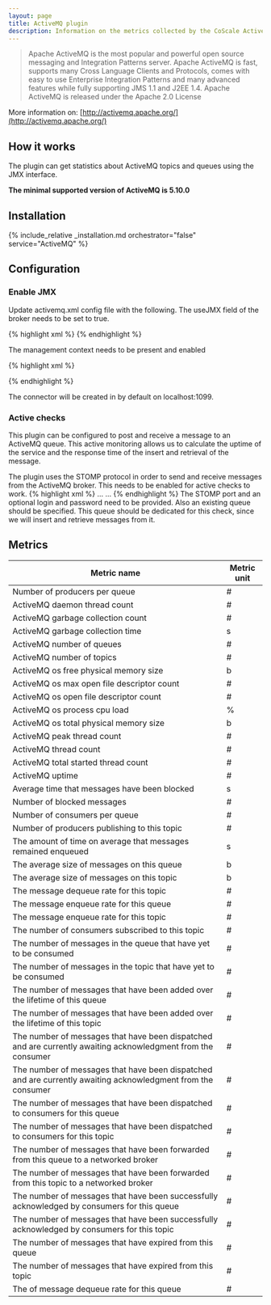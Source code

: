 ```yaml
---
layout: page
title: ActiveMQ plugin
description: Information on the metrics collected by the CoScale ActiveMQ plugin.
---
```


> Apache ActiveMQ is the most popular and powerful open source messaging and Integration Patterns server. Apache ActiveMQ is fast, supports many Cross Language Clients and Protocols, comes with easy to use Enterprise Integration Patterns and many advanced features while fully supporting JMS 1.1 and J2EE 1.4. Apache ActiveMQ is released under the Apache 2.0 License

More information on: [http://activemq.apache.org/](http://activemq.apache.org/)

## How it works

The plugin can get statistics about ActiveMQ topics and queues using the JMX interface.

**The minimal supported version of ActiveMQ is 5.10.0**

## Installation

{% include_relative _installation.md orchestrator="false" service="ActiveMQ" %}

## Configuration

### Enable JMX

Update activemq.xml config file with the following. The useJMX field of the broker needs to be set to true.

{% highlight xml %}
<broker xmlns="http://activemq.apache.org/schema/core"
        useJmx="true"
        brokerName="localhost"
        dataDirectory="${activemq.base}/data">
{% endhighlight %}

The management context needs to be present and enabled

{% highlight xml %}
<!-- Use the following to configure how ActiveMQ is exposed in JMX -->
<managementContext>
    <managementContext createConnector="true" />
</managementContext>
{% endhighlight %}

The connector will be created in by default on localhost:1099.

### Active checks

This plugin can be configured to post and receive a message to an ActiveMQ queue. This active monitoring allows us to calculate the uptime of the service and the response time of the insert and retrieval of the message.

The plugin uses the STOMP protocol in order to send and receive messages from the ActiveMQ broker. This needs to be enabled for active checks to work.
{% highlight xml %}
<transportConnectors>
    ...
    <transportConnector name="stomp" uri="stomp://0.0.0.0:61613?maximumConnections=1000&amp;wireFormat.maxFrameSize=104857600"/>
    ...
</transportConnectors>
{% endhighlight %}
The STOMP port and an optional login and password need to be provided. Also an existing queue should be specified. This queue should be dedicated for this check, since we will insert and retrieve messages from it.

## Metrics

| Metric name                                                                                                  | Metric unit |
|--------------------------------------------------------------------------------------------------------------|-------------|
| Number of producers per queue                                                                                | #           |
| ActiveMQ daemon thread count                                                                                 | #           |
| ActiveMQ garbage collection count                                                                            | #           |
| ActiveMQ garbage collection time                                                                             | s           |
| ActiveMQ number of queues                                                                                    | #           |
| ActiveMQ number of topics                                                                                    | #           |
| ActiveMQ os free physical memory size                                                                        | b           |
| ActiveMQ os max open file descriptor count                                                                   | #           |
| ActiveMQ os open file descriptor count                                                                       | #           |
| ActiveMQ os process cpu load                                                                                 | %           |
| ActiveMQ os total physical memory size                                                                       | b           |
| ActiveMQ peak thread count                                                                                   | #           |
| ActiveMQ thread count                                                                                        | #           |
| ActiveMQ total started thread count                                                                          | #           |
| ActiveMQ uptime                                                                                              | #           |
| Average time that messages have been blocked                                                                 | s           |
| Number of blocked messages                                                                                   | #           |
| Number of consumers per queue                                                                                | #           |
| Number of producers publishing to this topic                                                                 | #           |
| The amount of time on average  that messages remained enqueued                                               | s           |
| The average size of messages on this queue                                                                   | b           |
| The average size of messages on this topic                                                                   | b           |
| The message dequeue rate for this topic                                                                      | #           |
| The message enqueue rate for this queue                                                                      | #           |
| The message enqueue rate for this topic                                                                      | #           |
| The number of consumers subscribed to this topic                                                             | #           |
| The number of messages in the queue that have yet to be consumed                                             | #           |
| The number of messages in the topic that have yet to be consumed                                             | #           |
| The number of messages that have been added over the lifetime of this queue                                  | #           |
| The number of messages that have been added over the lifetime of this topic                                  | #           |
| The number of messages that have been dispatched and are currently awaiting acknowledgment from the consumer | #           |
| The number of messages that have been dispatched and are currently awaiting acknowledgment from the consumer | #           |
| The number of messages that have been dispatched to consumers for this queue                                 | #           |
| The number of messages that have been dispatched to consumers for this topic                                 | #           |
| The number of messages that have been forwarded from this queue to a networked broker                        | #           |
| The number of messages that have been forwarded from this topic to a networked broker                        | #           |
| The number of messages that have been successfully acknowledged by consumers for this queue                  | #           |
| The number of messages that have been successfully acknowledged by consumers for this topic                  | #           |
| The number of messages that have expired from this queue                                                     | #           |
| The number of messages that have expired from this topic                                                     | #           |
| The of message dequeue rate for this queue                                                                   | #           |
